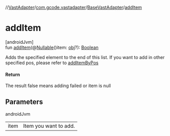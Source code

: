 //[VastAdapter](../../../index.md)/[com.gcode.vastadapter](../index.md)/[BaseVastAdapter](index.md)/[addItem](add-item.md)

# addItem

[androidJvm]\
fun [addItem](add-item.md)(@[Nullable](https://developer.android.com/reference/kotlin/androidx/annotation/Nullable.html)()item: [obj](index.md)?): [Boolean](https://kotlinlang.org/api/latest/jvm/stdlib/kotlin/-boolean/index.html)

Adds the specified element to the end of this list. If you want to add in other specified pos, please refer to [addItemByPos](add-item-by-pos.md)

#### Return

The result false means adding failed or item is null

## Parameters

androidJvm

| | |
|---|---|
| item | Item you want to add. |
